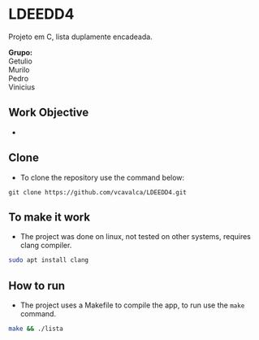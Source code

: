 # LDEEDD4
Projeto em C, lista duplamente encadeada.

**Grupo:**
<br>Getulio
<br>Murilo
<br>Pedro
<br>Vinicius

## Work Objective

- 

## Clone

- To clone the repository use the command below:

```
git clone https://github.com/vcavalca/LDEEDD4.git
```

## To make it work

- The project was done on linux, not tested on other systems, requires clang compiler.

``` bash
sudo apt install clang
```

## How to run

- The project uses a Makefile to compile the app, to run use the `make` command.

``` bash
make && ./lista
```
